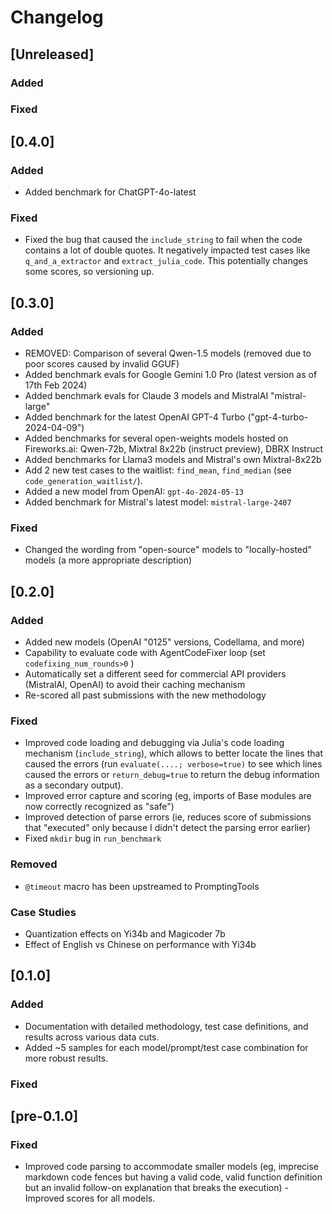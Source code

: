 # Changelog

## [Unreleased]

### Added

### Fixed

## [0.4.0]

### Added
- Added benchmark for ChatGPT-4o-latest

### Fixed
- Fixed the bug that caused the `include_string` to fail when the code contains a lot of double quotes. It negatively impacted test cases like `q_and_a_extractor` and `extract_julia_code`. This potentially changes some scores, so versioning up.

## [0.3.0]

### Added
- REMOVED: Comparison of several Qwen-1.5 models (removed due to poor scores caused by invalid GGUF)
- Added benchmark evals for Google Gemini 1.0 Pro (latest version as of 17th Feb 2024)
- Added benchmark evals for Claude 3 models and MistralAI "mistral-large"
- Added benchmark for the latest OpenAI GPT-4 Turbo ("gpt-4-turbo-2024-04-09")
- Added benchmarks for several open-weights models hosted on Fireworks.ai: Qwen-72b, Mixtral 8x22b (instruct preview), DBRX Instruct
- Added benchmarks for Llama3 models and Mistral's own Mixtral-8x22b
- Add 2 new test cases to the waitlist: `find_mean`, `find_median` (see `code_generation_waitlist/`).
- Added a new model from OpenAI: `gpt-4o-2024-05-13`
- Added benchmark for Mistral's latest model: `mistral-large-2407`

### Fixed
- Changed the wording from "open-source" models to "locally-hosted" models (a more appropriate description)

## [0.2.0]

### Added
- Added new models (OpenAI "0125" versions, Codellama, and more)
- Capability to evaluate code with AgentCodeFixer loop (set `codefixing_num_rounds>0` )
- Automatically set a different seed for commercial API providers (MistralAI, OpenAI) to avoid their caching mechanism
- Re-scored all past submissions with the new methodology

### Fixed
- Improved code loading and debugging via Julia's code loading mechanism (`include_string`), which allows to better locate the lines that caused the errors (run `evaluate(....; verbose=true)` to see which lines caused the errors or `return_debug=true` to return the debug information as a secondary output).
- Improved error capture and scoring (eg, imports of Base modules are now correctly recognized as "safe")
- Improved detection of parse errors (ie, reduces score of submissions that "executed" only because I didn't detect the parsing error earlier)
- Fixed `mkdir` bug in `run_benchmark`

### Removed
- `@timeout` macro has been upstreamed to PromptingTools

### Case Studies
- Quantization effects on Yi34b and Magicoder 7b
- Effect of English vs Chinese on performance with Yi34b

## [0.1.0]

### Added
- Documentation with detailed methodology, test case definitions, and results across various data cuts.
- Added ~5 samples for each model/prompt/test case combination for more robust results.

### Fixed

## [pre-0.1.0]

### Fixed
- Improved code parsing to accommodate smaller models (eg, imprecise markdown code fences but having a valid code, valid function definition but an invalid follow-on explanation that breaks the execution) - Improved scores for all models.